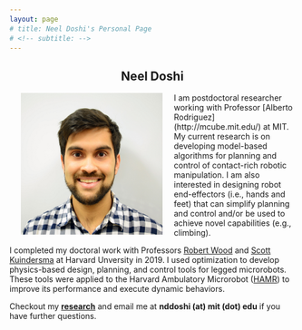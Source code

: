 ```yaml
---
layout: page
# title: Neel Doshi's Personal Page
# <!-- subtitle: -->
---
```


<h2 style="text-align:center;">Neel Doshi</h2>

<!-- ![headshot](/assets/img/photo_whitebkgndpc.jpg =10x10) -->
<img src="/assets/img/photo_whitebkgndpc.jpg" alt="It's a headshot!" align=left width="250" height="250" hspace="20"> 
I am postdoctoral researcher working with Professor [Alberto Rodriguez](http://mcube.mit.edu/) at MIT. My current research is on developing model-based algorithms for planning and control of contact-rich robotic manipulation. I am also interested in designing robot end-effectors (i.e., hands and feet) that can simplify planning and control and/or be used to achieve novel capabilities (e.g., climbing).

I completed my doctoral work with Professors [Robert Wood](https://www.micro.seas.harvard.edu/) and [Scott Kuindersma](https://agile.seas.harvard.edu/) at Harvard Unversity in 2019. I used optimization to develop physics-based design, planning, and control tools for legged microrobots. These tools were applied to the Harvard Ambulatory Microrobot ([HAMR](https://vimeo.com/274138812)) to improve its performance and execute dynamic behaviors. 

Checkout my **[research](https://neeld.github.io/research/)** and email me at **nddoshi (at) mit (dot) edu** if you have further questions. 



